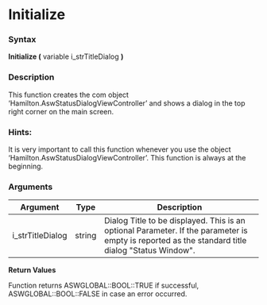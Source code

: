 # Initialize

### Syntax

**Initialize (** variable i\_strTitleDialog **)**

### Description

This function creates the com object ‘Hamilton.AswStatusDialogViewController’ and shows a dialog in the top right corner on the main screen.

### Hints:

It is very important to call this function whenever you use the object ‘Hamilton.AswStatusDialogViewController’. This function is always at the beginning.

### Arguments

| **Argument**      | **Type** | **Description**                                                                                                                                  |
| ----------------- | -------- | ------------------------------------------------------------------------------------------------------------------------------------------------ |
| i\_strTitleDialog | string   | Dialog Title to be displayed. This is an optional Parameter. If the parameter is empty is reported as the standard title dialog "Status Window". |

**Return Values**

Function returns ASWGLOBAL::BOOL::TRUE if successful, ASWGLOBAL::BOOL::FALSE in case an error occurred.
